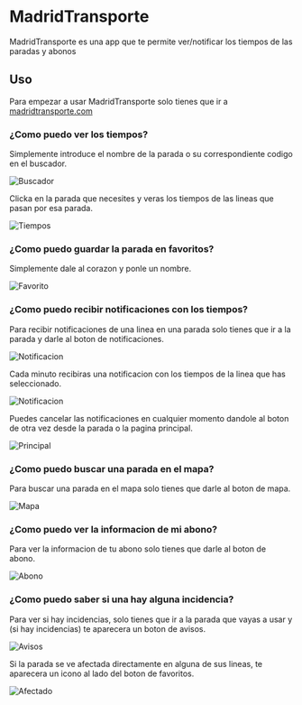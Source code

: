 # MadridTransporte
MadridTransporte es una app que te permite ver/notificar los tiempos de las paradas y abonos

## Uso
Para empezar a usar MadridTransporte solo tienes que ir a [madridtransporte.com](madridtransporte.com)

### ¿Como puedo ver los tiempos?
Simplemente introduce el nombre de la parada o su correspondiente codigo en el buscador.

![Buscador](./.assets/buscar.png)

Clicka en la parada que necesites y veras los tiempos de las lineas que pasan por esa parada.

![Tiempos](./.assets/tiempos.png)


### ¿Como puedo guardar la parada en favoritos?

Simplemente dale al corazon y ponle un nombre.

![Favorito](./.assets/favorito.png)


### ¿Como puedo recibir notificaciones con los tiempos?

Para recibir notificaciones de una linea en una parada solo tienes que ir a la parada y darle al boton de notificaciones.

![Notificacion](./.assets/notificacion.png)

Cada minuto recibiras una notificacion con los tiempos de la linea que has seleccionado.

![Notificacion](./.assets/notificacion2.png)

Puedes cancelar las notificaciones en cualquier momento dandole al boton de otra vez desde la parada o la pagina principal.

![Principal](./.assets/principal.png)

### ¿Como puedo buscar una parada en el mapa?

Para buscar una parada en el mapa solo tienes que darle al boton de mapa.

![Mapa](./.assets/mapa.png)

### ¿Como puedo ver la informacion de mi abono?

Para ver la informacion de tu abono solo tienes que darle al boton de abono.

![Abono](./.assets/abono.png)

### ¿Como puedo saber si una hay alguna incidencia?

Para ver si hay incidencias, solo tienes que ir a la parada que vayas a usar y (si hay incidencias) te aparecera un boton de avisos.

![Avisos](./.assets/avisos.png)

Si la parada se ve afectada directamente en alguna de sus lineas, te aparecera un icono al lado del boton de favoritos.

![Afectado](./.assets/afectado.png)
